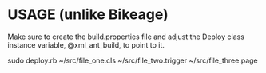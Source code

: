 # USAGE (unlike Bikeage)

Make sure to create the build.properties file and adjust the Deploy class instance variable, @xml_ant_build, to point to it.

sudo deploy.rb ~/src/file_one.cls ~/src/file_two.trigger ~/src/file_three.page